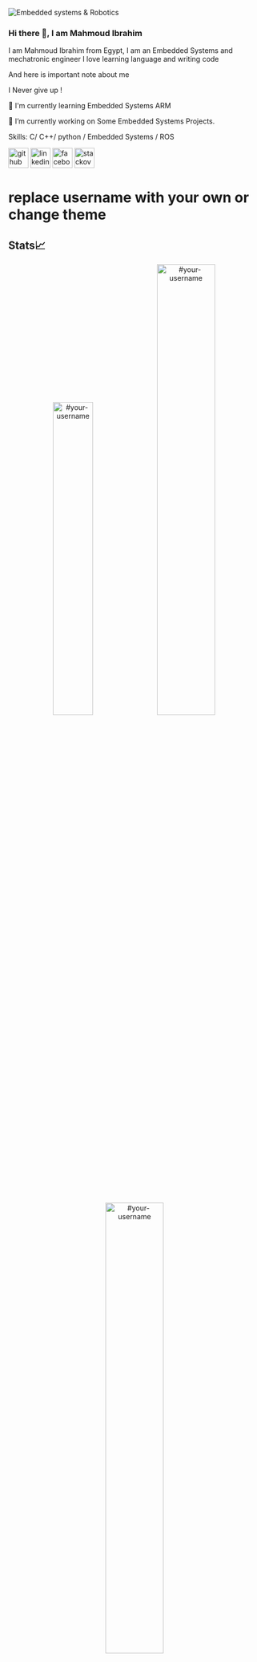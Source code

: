 
![Embedded systems & Robotics](https://github.com/MahmoudIbrahimAbdalziz/MahmoudIbrahimAbdalziz/blob/main/Mahmoud.jpg)

### Hi there 👋, I am Mahmoud Ibrahim

I am Mahmoud Ibrahim from Egypt, I am an Embedded Systems and mechatronic engineer I love learning language and writing code


And here is important note about me



I Never give up !


🌱 I'm currently learning Embedded Systems ARM

🔭 I’m currently working on Some Embedded Systems Projects.


Skills:
C/ C++/ python / Embedded Systems / ROS



[<img src='https://cdn.jsdelivr.net/npm/simple-icons@3.0.1/icons/github.svg' alt='github' height='40'>](https://github.com/MahmoudIbrahimAbdalziz)  [<img src='https://cdn.jsdelivr.net/npm/simple-icons@3.0.1/icons/linkedin.svg' alt='linkedin' height='40'>](https://www.linkedin.com/in/mahmoudebrahimabdalziz/)  [<img src='https://cdn.jsdelivr.net/npm/simple-icons@3.0.1/icons/facebook.svg' alt='facebook' height='40'>](https://www.facebook.com/100041659119568)  [<img src='https://cdn.jsdelivr.net/npm/simple-icons@3.0.1/icons/stackoverflow.svg' alt='stackoverflow' height='40'>](https://stackoverflow.com/users/19655121)  

# replace username with your own or change theme
## Stats📈
<p align="center">
<img width="40%" src="https://github-readme-stats.vercel.app/api/top-langs?username=MahmoudIbrahimAbdalziz&show_icons=true&theme=dracula&title_color=ff8000&text_color=ffffff&bg_color=6a6a6a&locale=en&layout=compact&hide_border=true" alt="#your-username" /> 
<img width="48%" src="https://github-readme-stats.vercel.app/api?username=MahmoudIbrahimAbdalziz&show_icons=true&theme=dracula&title_color=ff8000&text_color=ffffff&bg_color=6a6a6a&locale=en&hide_border=true" alt="#your-username" />
<img width="48%" src="https://github-readme-streak-stats.herokuapp.com/?user=MahmoudIbrahimAbdalziz&theme=highcontrast&hide_border=true" alt="#your-username" />
</p>




# My graph 🔥🔥🔥
![GitHub Activity Graph](https://activity-graph.herokuapp.com/graph?username=MahmoudIbrahimAbdalziz&theme=dracula&hide_border=true)


